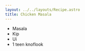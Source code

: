 ```yaml
---
layout: ../../layouts/Recipe.astro
title: Chicken Masala
---
```

* Masala
* Kip
* Ui
* 1 teen knoflook